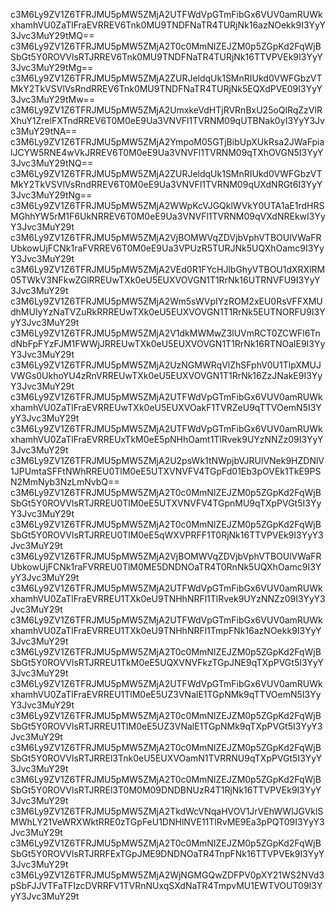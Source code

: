 c3M6Ly9ZV1Z6TFRJMU5pMW5ZMjA2UTFWdVpGTmFibGx6VUV0amRUWkxhamhVU0ZaTlFraEVRREV6Tnk0MU9TNDFNaTR4TURjNk16azNOekk9I3YyY3Jvc3MuY29tMQ==
c3M6Ly9ZV1Z6TFRJMU5pMW5ZMjA2T0c0MmNIZEJZM0p5ZGpKd2FqWjBSbGt5Y0ROVVlsRTJRREV6Tnk0MU9TNDFNaTR4TURjNk16TTVPVEk9I3YyY3Jvc3MuY29tMg==
c3M6Ly9ZV1Z6TFRJMU5pMW5ZMjA2ZURJeldqUk1SMnRIUkd0VWFGbzVTMkY2TkVSVlVsRndRREV6Tnk0MU9TNDFNaTR4TURjNk5EQXdPVE09I3YyY3Jvc3MuY29tMw==
c3M6Ly9ZV1Z6TFRJMU5pMW5ZMjA2UmxkeVdHTjRVRnBxU25oQlRqZzVlRXhuY1ZrelFXTndRREV6T0M0eE9Ua3VNVFl1TVRNM09qUTBNak0yI3YyY3Jvc3MuY29tNA==
c3M6Ly9ZV1Z6TFRJMU5pMW5ZMjA2YmpoM05GTjBibUpXUkRsa2JWaFpialJCYW5RNE4wVkJRREV6T0M0eE9Ua3VNVFl1TVRNM09qTXhOVGN5I3YyY3Jvc3MuY29tNQ==
c3M6Ly9ZV1Z6TFRJMU5pMW5ZMjA2ZURJeldqUk1SMnRIUkd0VWFGbzVTMkY2TkVSVlVsRndRREV6T0M0eE9Ua3VNVFl1TVRNM09qUXdNRGt6I3YyY3Jvc3MuY29tNg==
c3M6Ly9ZV1Z6TFRJMU5pMW5ZMjA2WWpKcVJGQklWVkY0UTA1aE1rdHRSMGhhYW5rM1F6UkNRREV6T0M0eE9Ua3VNVFl1TVRNM09qVXdNREkwI3YyY3Jvc3MuY29t
c3M6Ly9ZV1Z6TFRJMU5pMW5ZMjA2VjBOMWVqZDVjbVphVTBOUlVWaFRUbkowUjFCNk1raFVRREV6T0M0eE9Ua3VPUzR5TURJNk5UQXhOamc9I3YyY3Jvc3MuY29t
c3M6Ly9ZV1Z6TFRJMU5pMW5ZMjA2VEd0R1FYcHJlbGhyVTBOU1dXRXlRM05TWkV3NFkwZGlRREUwTXk0eU5EUXVOVGN1T1RrNk16UTRNVFU9I3YyY3Jvc3MuY29t
c3M6Ly9ZV1Z6TFRJMU5pMW5ZMjA2Wm5sWVpIYzROM2xEU0RsVFFXMUdhMUIyYzNaTVZuRkRRREUwTXk0eU5EUXVOVGN1T1RrNk5EUTNORFU9I3YyY3Jvc3MuY29t
c3M6Ly9ZV1Z6TFRJMU5pMW5ZMjA2V1dkMWMwZ3lUVmRCT0ZCWFl6TndNbFpFYzFJM1FWWjJRREUwTXk0eU5EUXVOVGN1T1RrNk16RTNOalE9I3YyY3Jvc3MuY29t
c3M6Ly9ZV1Z6TFRJMU5pMW5ZMjA2UzNGMWRqVlZhSFphV0U1TlpXMUJVWGs0UkhoYU4zRnVRREUwTXk0eU5EUXVOVGN1T1RrNk16ZzJNakE9I3YyY3Jvc3MuY29t
c3M6Ly9ZV1Z6TFRJMU5pMW5ZMjA2UTFWdVpGTmFibGx6VUV0amRUWkxhamhVU0ZaTlFraEVRREUwTXk0eU5EUXVOakF1TVRZeU9qTTVOemN5I3YyY3Jvc3MuY29t
c3M6Ly9ZV1Z6TFRJMU5pMW5ZMjA2UTFWdVpGTmFibGx6VUV0amRUWkxhamhVU0ZaTlFraEVRREUxTkM0eE5pNHhOamt1TlRvek9UYzNNZz09I3YyY3Jvc3MuY29t
c3M6Ly9ZV1Z6TFRJMU5pMW5ZMjA2U2psWk1tNWpjbVJRUlVNek9HZDNlV1JPUmtaSFFtNWhRREU0TlM0eE5UTXVNVFV4TGpFd01Eb3pOVEk1TkE9PSN2MmNyb3NzLmNvbQ==
c3M6Ly9ZV1Z6TFRJMU5pMW5ZMjA2T0c0MmNIZEJZM0p5ZGpKd2FqWjBSbGt5Y0ROVVlsRTJRREU0TlM0eE5UTXVNVFV4TGpnMU9qTXpPVGt5I3YyY3Jvc3MuY29t
c3M6Ly9ZV1Z6TFRJMU5pMW5ZMjA2T0c0MmNIZEJZM0p5ZGpKd2FqWjBSbGt5Y0ROVVlsRTJRREU0TlM0eE5qWXVPRFF1T0RjNk16TTVPVEk9I3YyY3Jvc3MuY29t
c3M6Ly9ZV1Z6TFRJMU5pMW5ZMjA2VjBOMWVqZDVjbVphVTBOUlVWaFRUbkowUjFCNk1raFVRREU0TlM0ME5DNDNOaTR4T0RnNk5UQXhOamc9I3YyY3Jvc3MuY29t
c3M6Ly9ZV1Z6TFRJMU5pMW5ZMjA2UTFWdVpGTmFibGx6VUV0amRUWkxhamhVU0ZaTlFraEVRREU1TXk0eU9TNHhNRFl1TlRvek9UYzNNZz09I3YyY3Jvc3MuY29t
c3M6Ly9ZV1Z6TFRJMU5pMW5ZMjA2UTFWdVpGTmFibGx6VUV0amRUWkxhamhVU0ZaTlFraEVRREU1TXk0eU9TNHhNRFl1TmpFNk16azNOekk9I3YyY3Jvc3MuY29t
c3M6Ly9ZV1Z6TFRJMU5pMW5ZMjA2T0c0MmNIZEJZM0p5ZGpKd2FqWjBSbGt5Y0ROVVlsRTJRREU1TkM0eE5UQXVNVFkzTGpJNE9qTXpPVGt5I3YyY3Jvc3MuY29t
c3M6Ly9ZV1Z6TFRJMU5pMW5ZMjA2UTFWdVpGTmFibGx6VUV0amRUWkxhamhVU0ZaTlFraEVRREU1TlM0eE5UZ3VNalE1TGpNMk9qTTVOemN5I3YyY3Jvc3MuY29t
c3M6Ly9ZV1Z6TFRJMU5pMW5ZMjA2T0c0MmNIZEJZM0p5ZGpKd2FqWjBSbGt5Y0ROVVlsRTJRREU1TlM0eE5UZ3VNalE1TGpNMk9qTXpPVGt5I3YyY3Jvc3MuY29t
c3M6Ly9ZV1Z6TFRJMU5pMW5ZMjA2T0c0MmNIZEJZM0p5ZGpKd2FqWjBSbGt5Y0ROVVlsRTJRREl3Tnk0eU5EUXVOamN1TVRRNU9qTXpPVGt5I3YyY3Jvc3MuY29t
c3M6Ly9ZV1Z6TFRJMU5pMW5ZMjA2T0c0MmNIZEJZM0p5ZGpKd2FqWjBSbGt5Y0ROVVlsRTJRREl3T0M0M09DNDBNUzR4T1RjNk16TTVPVEk9I3YyY3Jvc3MuY29t
c3M6Ly9ZV1Z6TFRJMU5pMW5ZMjA2TkdWcVNqaHVOV1JrVEhWWlJGVklSMWhLY21VeWRXWktRRE0zTGpFeU1DNHlNVE11TlRvME9Ea3pPQT09I3YyY3Jvc3MuY29t
c3M6Ly9ZV1Z6TFRJMU5pMW5ZMjA2T0c0MmNIZEJZM0p5ZGpKd2FqWjBSbGt5Y0ROVVlsRTJRRFExTGpJME9DNDNOaTR4TnpFNk16TTVPVEk9I3YyY3Jvc3MuY29t
c3M6Ly9ZV1Z6TFRJMU5pMW5ZMjA2WjNGMGQwZDFPV0pXY21WS2NVd3pSbFJJVTFaTFIzcDVRRFV1TVRnNUxqSXdNaTR4TmpvMU1EWTVOUT09I3YyY3Jvc3MuY29t
